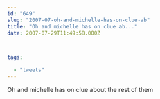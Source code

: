 ```yaml
---
id: "649"
slug: "2007-07-oh-and-michelle-has-on-clue-ab"
title: "Oh and michelle has on clue ab..."
date: 2007-07-29T11:49:58.000Z



tags:

  - "tweets"
---
```

<div class="sqs-html-content">
  <p>Oh and michelle has on clue about the rest of them</p>
</div>
